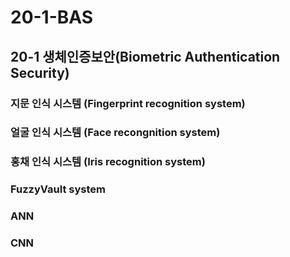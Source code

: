 # 20-1-BAS
## 20-1 생체인증보안(Biometric Authentication Security)
### 지문 인식 시스템 (Fingerprint recognition system)         

### 얼굴 인식 시스템 (Face recongnition system)  

### 홍채 인식 시스템 (Iris recognition system)

### FuzzyVault system

### ANN

### CNN
